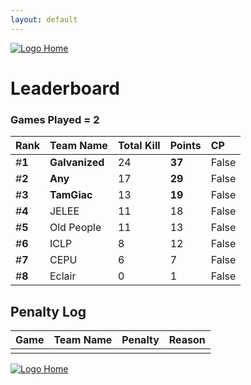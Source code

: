```yaml
---
layout: default
---
```



[ ![Logo](https://kanziebub.github.io/ProjectSEA/assets/images/bullet_rev.png) Home](https://kanziebub.github.io/ProjectSEA/)


# **Leaderboard**

### Games Played = 2

|  Rank  | Team Name             | Total Kill | **Points** | CP |
|:-------|:----------------------|:-----------|:-----------|:---|
| #**1** | **Galvanized** | 24 | **37** | False | 
| #**2** | **Any** | 17 | **29** | False | 
| #**3** | **TamGiac** | 13 | **19** | False | 
| #**4** | JELEE | 11 | 18 | False | 
| #**5** | Old People | 11 | 13 | False | 
| #**6** | ICLP | 8 | 12 | False | 
| #**7** | CEPU | 6 | 7 | False | 
| #**8** | Eclair | 0 | 1 | False | 

## Penalty Log 

|  Game  | Team Name | Penalty | Reason                |
|:-------|:----------|:--------|:----------------------|
|        |           |         |                       | 
 
 


[ ![Logo](https://kanziebub.github.io/ProjectSEA/assets/images/bullet_rev.png) Home](https://kanziebub.github.io/ProjectSEA/)
    